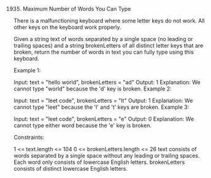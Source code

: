 1935. Maximum Number of Words You Can Type

There is a malfunctioning keyboard where some letter keys do not work. All other keys on the keyboard work properly.

Given a string text of words separated by a single space (no leading or trailing spaces) and a string brokenLetters of all distinct letter keys that are broken, return the number of words in text you can fully type using this keyboard.

 

Example 1:

Input: text = "hello world", brokenLetters = "ad"
Output: 1
Explanation: We cannot type "world" because the 'd' key is broken.
Example 2:

Input: text = "leet code", brokenLetters = "lt"
Output: 1
Explanation: We cannot type "leet" because the 'l' and 't' keys are broken.
Example 3:

Input: text = "leet code", brokenLetters = "e"
Output: 0
Explanation: We cannot type either word because the 'e' key is broken.
 

Constraints:

1 <= text.length <= 104
0 <= brokenLetters.length <= 26
text consists of words separated by a single space without any leading or trailing spaces.
Each word only consists of lowercase English letters.
brokenLetters consists of distinct lowercase English letters.